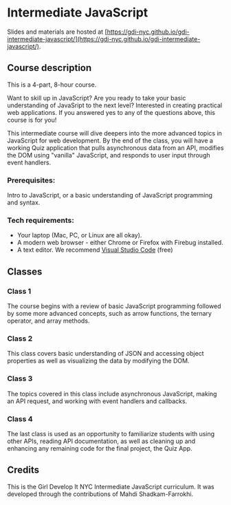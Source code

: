 # Intermediate JavaScript
Slides and materials are hosted at [https://gdi-nyc.github.io/gdi-intermediate-javascript/](https://gdi-nyc.github.io/gdi-intermediate-javascript/).

## Course description
This is a 4-part, 8-hour course.

Want to skill up in JavaScript? Are you ready to take your basic understanding of JavaSript to the next level? Interested in creating practical web applications. If you answered yes to any of the questions above, this course is for you!

This intermediate course will dive deepers into the more advanced topics in JavaScript for web development. By the end of the class, you will have a working Quiz application that pulls asynchronous data from an API, modifies the DOM using "vanilla" JavaScript, and responds to user input through event handlers.

### Prerequisites:
Intro to JavaScript, or a basic understanding of JavaScript programming and syntax.

### Tech requirements:
 - Your laptop (Mac, PC, or Linux are all okay).
 - A modern web browser - either Chrome or Firefox with Firebug installed.
 - A text editor. We recommend [Visual Studio Code](https://code.visualstudio.com/download) (free)

## Classes
### Class 1
The course begins with a review of basic JavaScript programming followed by some more advanced concepts, such as arrow functions, the ternary operator, and array methods.

### Class 2
This class covers basic understanding of JSON and accessing object properties as well as visualizing the data by modifying the DOM.

### Class 3
The topics covered in this class include asynchronous JavaScript, making an API request, and working with event handlers and callbacks.

### Class 4
The last class is used as an opportunity to familiarize students with using other APIs, reading API documentation, as well as cleaning up and enhancing any remaining code for the final project, the Quiz App.

## Credits
This is the Girl Develop It NYC Intermediate JavaScript curriculum. It was developed through the contributions of Mahdi Shadkam-Farrokhi.
